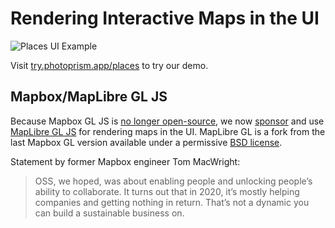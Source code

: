 # Rendering Interactive Maps in the UI

![Places UI Example](https://dl.photoprism.app/img/ui/desktop-places-chicago-1000px.jpg)

Visit [try.photoprism.app/places](https://try.photoprism.app/places) to try our demo.

## Mapbox/MapLibre GL JS ##

Because Mapbox GL JS is [no longer open-source](https://wptavern.com/mapbox-gl-js-is-no-longer-open-source),
we now [sponsor](https://github.com/orgs/photoprism/sponsoring) and use [MapLibre GL JS](https://github.com/maplibre/maplibre-gl-js)
for rendering maps in the UI. MapLibre GL is a fork from the last Mapbox GL version available under a permissive
[BSD license](https://github.com/mapbox/mapbox-gl-js/tree/v1.13.2).

Statement by former Mapbox engineer Tom MacWright:

> OSS, we hoped, was about enabling people and unlocking people’s ability to collaborate. It turns out that in 2020, it’s mostly helping companies and getting nothing in return. That’s not a dynamic you can build a sustainable business on.
